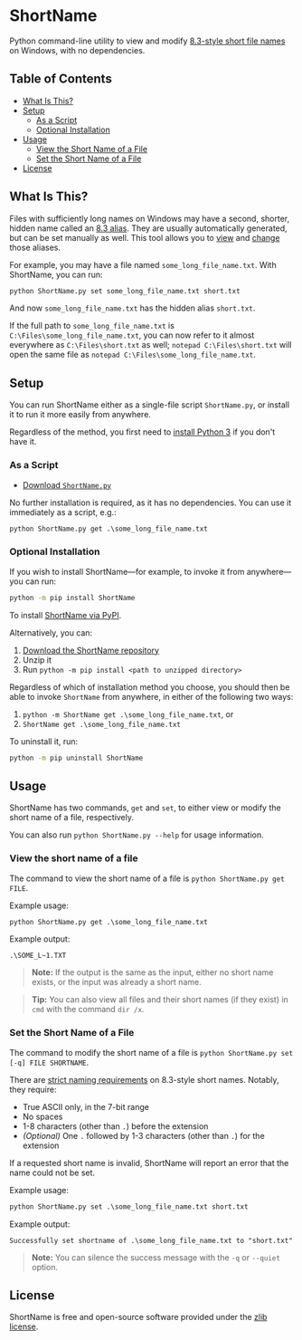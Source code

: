 # ShortName

Python command-line utility to view and modify
[8.3-style short file names](https://learn.microsoft.com/en-us/windows/win32/fileio/naming-a-file#short-vs-long-names)
on Windows, with no dependencies.

## Table of Contents

- [What Is This?](#what-is-this)
- [Setup](#setup)
  - [As a Script](#as-a-script)
  - [Optional Installation](#optional-installation)
- [Usage](#usage)
  - [View the Short Name of a File](#view-the-short-name-of-a-file)
  - [Set the Short Name of a File](#set-the-short-name-of-a-file)
- [License](#license)

## What Is This?

Files with sufficiently long names on Windows may have a second, shorter, hidden name called an
[8.3 alias](https://learn.microsoft.com/en-us/windows/win32/fileio/naming-a-file#short-vs-long-names).
They are usually automatically generated, but can be set manually as well.
This tool allows you to [view](#view-the-short-name-of-a-file) and [change](#set-the-short-name-of-a-file)
those aliases.

For example, you may have a file named `some_long_file_name.txt`.
With ShortName, you can run:

```cmd
python ShortName.py set some_long_file_name.txt short.txt
```

And now `some_long_file_name.txt` has the hidden alias `short.txt`.

If the full path to `some_long_file_name.txt` is `C:\Files\some_long_file_name.txt`,
you can now refer to it almost everywhere as `C:\Files\short.txt` as well;
`notepad C:\Files\short.txt` will open the same file as `notepad C:\Files\some_long_file_name.txt`.

## Setup

You can run ShortName either as a single-file script `ShortName.py`,
or install it to run it more easily from anywhere.

Regardless of the method, you first need to [install Python 3](https://www.python.org/downloads/) if you don't have it.

### As a Script

- [Download `ShortName.py`](https://raw.githubusercontent.com/Eta0/ShortName/main/ShortName.py)

No further installation is required, as it has no dependencies. You can use it immediately as a script, e.g.:

```cmd
python ShortName.py get .\some_long_file_name.txt
```

### Optional Installation

If you wish to install ShortName—for example, to invoke it from anywhere—you can run:

```cmd
python -m pip install ShortName
```
To install [ShortName via PyPI](https://pypi.org/project/ShortName).

Alternatively, you can:

1. [Download the ShortName repository](https://github.com/Eta0/ShortName/archive/refs/heads/main.zip)
2. Unzip it
3. Run `python -m pip install <path to unzipped directory>`

Regardless of which of installation method you choose, you should then be able to invoke `ShortName` from anywhere,
in either of the following two ways:

1. `python -m ShortName get .\some_long_file_name.txt`, or
2. `ShortName get .\some_long_file_name.txt`

To uninstall it, run:

```cmd
python -m pip uninstall ShortName
```

## Usage

ShortName has two commands, `get` and `set`, to either view or modify the short name of a file, respectively.

You can also run `python ShortName.py --help` for usage information.

### View the short name of a file

The command to view the short name of a file is `python ShortName.py get FILE`.

Example usage:

```cmd
python ShortName.py get .\some_long_file_name.txt
```

Example output:

```
.\SOME_L~1.TXT
```

> **Note:** If the output is the same as the input, either no short name exists, or the input was already a short name.

> **Tip:** You can also view all files and their short names (if they exist) in `cmd` with the command `dir /x`.

### Set the Short Name of a File

The command to modify the short name of a file is `python ShortName.py set [-q] FILE SHORTNAME`.

There are
[strict naming requirements](https://learn.microsoft.com/en-us/openspecs/windows_protocols/ms-fscc/18e63b13-ba43-4f5f-a5b7-11e871b71f14)
on 8.3-style short names. Notably, they require:
- True ASCII only, in the 7-bit range
- No spaces
- 1-8 characters (other than `.`) before the extension
- *(Optional)* One `.` followed by 1-3 characters (other than `.`) for the extension

If a requested short name is invalid, ShortName will report an error that the name could not be set.

Example usage:

```cmd
python ShortName.py set .\some_long_file_name.txt short.txt
```

Example output:

```
Successfully set shortname of .\some_long_file_name.txt to "short.txt"
```

> **Note:** You can silence the success message with the `-q` or `--quiet` option.

## License

ShortName is free and open-source software provided under the [zlib license](https://opensource.org/licenses/Zlib).

